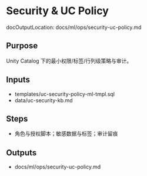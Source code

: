 # Security & UC Policy

docOutputLocation: docs/ml/ops/security-uc-policy.md

## Purpose

Unity Catalog 下的最小权限/标签/行列级策略与审计。

## Inputs

- templates/uc-security-policy-ml-tmpl.sql
- data/uc-security-kb.md

## Steps

- 角色与授权脚本；敏感数据与标签；审计留痕

## Outputs

- docs/ml/ops/security-uc-policy.md
